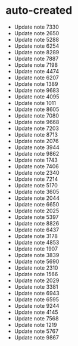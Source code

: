 # auto-created
- Update note 7330
- Update note 2650
- Update note 5288
- Update note 6254
- Update note 8289
- Update note 7887
- Update note 7198
- Update note 4474
- Update note 6207
- Update note 1389
- Update note 9683
- Update note 4095
- Update note 1011
- Update note 8605
- Update note 7080
- Update note 9668
- Update note 7203
- Update note 8713
- Update note 2076
- Update note 3944
- Update note 9862
- Update note 1743
- Update note 7406
- Update note 2340
- Update note 7214
- Update note 5170
- Update note 3605
- Update note 2044
- Update note 6650
- Update note 2025
- Update note 5397
- Update note 8826
- Update note 6437
- Update note 3178
- Update note 4853
- Update note 1907
- Update note 3839
- Update note 5690
- Update note 2310
- Update note 1566
- Update note 2029
- Update note 3381
- Update note 6943
- Update note 6595
- Update note 9244
- Update note 4145
- Update note 7568
- Update note 1219
- Update note 5767
- Update note 9867
